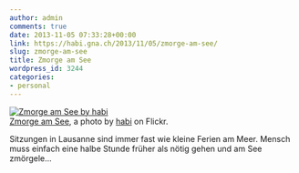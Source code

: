 ```yaml
---
author: admin
comments: true
date: 2013-11-05 07:33:28+00:00
link: https://habi.gna.ch/2013/11/05/zmorge-am-see/
slug: zmorge-am-see
title: Zmorge am See
wordpress_id: 3244
categories:
- personal
---
```


[![Zmorge am See by habi](https://static.flickr.com/3716/10686102943_5d210a943c.jpg)](https://www.flickr.com/photos/habi/10686102943/)  
[Zmorge am See](https://www.flickr.com/photos/habi/10686102943/), a photo by [habi](https://www.flickr.com/photos/habi/) on Flickr.

Sitzungen in Lausanne sind immer fast wie kleine Ferien am Meer. Mensch muss einfach eine halbe Stunde früher als nötig gehen und  am See zmörgele...
